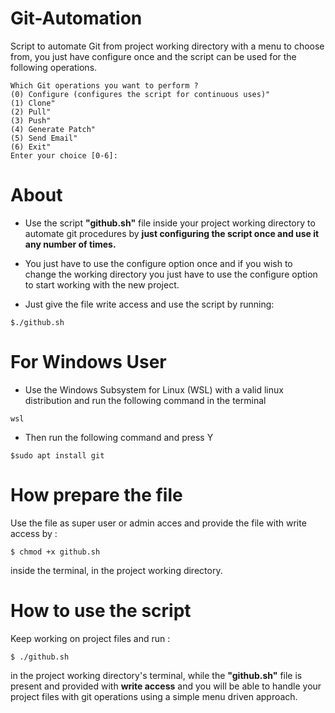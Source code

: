 # Git-Automation
Script to automate Git from project working directory with a menu to choose from, you just have configure once and the script can be used for the following operations.

```
Which Git operations you want to perform ?
(0) Configure (configures the script for continuous uses)"
(1) Clone"
(2) Pull"
(3) Push"
(4) Generate Patch"
(5) Send Email"
(6) Exit"
Enter your choice [0-6]:
```

# About

* Use the script **"github.sh"** file inside your project working directory to automate git procedures by **just configuring the script once and use it any number of times.** 
* You just have to use the configure option once and if you wish to change the working directory you just have to use the configure option to start working with the new project.

* Just give the file write access and use the script by running:

```
$./github.sh
```

# For Windows User

* Use the Windows Subsystem for Linux (WSL) with a valid linux distribution and run the following command in the terminal

```
wsl
```
* Then run the following command and press Y

```
$sudo apt install git
```



# How prepare the file

Use the file as super user or admin acces and provide the file with write access by :
```
$ chmod +x github.sh
```
inside the terminal, in the project working directory.

# How to use the script

Keep working on project files and run :
``` 
$ ./github.sh
```
in the project working directory's terminal, while the **"github.sh"** file is present and provided with **write access** and you will be able to handle your project files with git operations using a simple menu driven approach.
